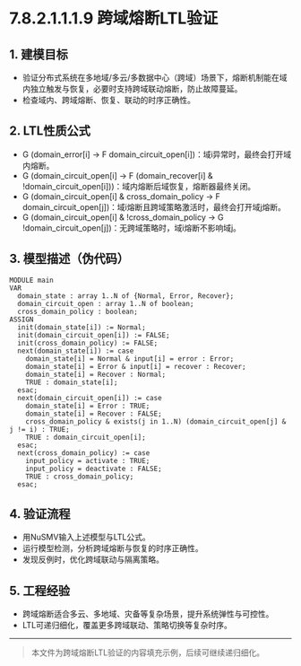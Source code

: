 # 7.8.2.1.1.1.9 跨域熔断LTL验证

## 1. 建模目标

- 验证分布式系统在多地域/多云/多数据中心（跨域）场景下，熔断机制能在域内独立触发与恢复，必要时支持跨域联动熔断，防止故障蔓延。
- 检查域内、跨域熔断、恢复、联动的时序正确性。

## 2. LTL性质公式

- G (domain_error[i] -> F domain_circuit_open[i])：域i异常时，最终会打开域内熔断。
- G (domain_circuit_open[i] -> F (domain_recover[i] & !domain_circuit_open[i]))：域内熔断后域恢复，熔断器最终关闭。
- G (domain_circuit_open[i] & cross_domain_policy -> F domain_circuit_open[j])：域i熔断且跨域策略激活时，最终会打开域j熔断。
- G (domain_circuit_open[i] & !cross_domain_policy -> G !domain_circuit_open[j])：无跨域策略时，域i熔断不影响域j。

## 3. 模型描述（伪代码）

```smv
MODULE main
VAR
  domain_state : array 1..N of {Normal, Error, Recover};
  domain_circuit_open : array 1..N of boolean;
  cross_domain_policy : boolean;
ASSIGN
  init(domain_state[i]) := Normal;
  init(domain_circuit_open[i]) := FALSE;
  init(cross_domain_policy) := FALSE;
  next(domain_state[i]) := case
    domain_state[i] = Normal & input[i] = error : Error;
    domain_state[i] = Error & input[i] = recover : Recover;
    domain_state[i] = Recover : Normal;
    TRUE : domain_state[i];
  esac;
  next(domain_circuit_open[i]) := case
    domain_state[i] = Error : TRUE;
    domain_state[i] = Recover : FALSE;
    cross_domain_policy & exists(j in 1..N) (domain_circuit_open[j] & j != i) : TRUE;
    TRUE : domain_circuit_open[i];
  esac;
  next(cross_domain_policy) := case
    input_policy = activate : TRUE;
    input_policy = deactivate : FALSE;
    TRUE : cross_domain_policy;
  esac;
```

## 4. 验证流程

- 用NuSMV输入上述模型与LTL公式。
- 运行模型检测，分析跨域熔断与恢复的时序正确性。
- 发现反例时，优化跨域联动与隔离策略。

## 5. 工程经验

- 跨域熔断适合多云、多地域、灾备等复杂场景，提升系统弹性与可控性。
- LTL可递归细化，覆盖更多跨域联动、策略切换等复杂时序。

---
> 本文件为跨域熔断LTL验证的内容填充示例，后续可继续递归细化。
